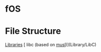 # fOS
# File Structure
[Libraries](Library)
[  libc (based on [musl](https://github.com/bminor/musl))](Library/LibC)